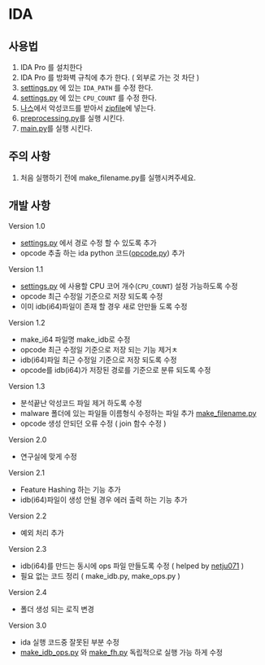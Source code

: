 # IDA

## 사용법
1. IDA Pro 를 설치한다
2. IDA Pro 를 방화벽 규칙에 추가 한다. ( 외부로 가는 것 차단 )
3. [settings.py](./settings.py) 에 있는 `IDA_PATH` 를 수정 한다.
4. [settings.py](./settings.py) 에 있는 `CPU_COUNT` 를 수정 한다.
5. [나스](http://203.246.112.134:5000/)에서 악성코드를 받아서 [zipfile](./zipfile)에 넣는다.
6. [preprocessing.py](./preprocessing.py)를 실행 시킨다.
7. [main.py](./main.py)를 실행 시킨다.

## 주의 사항
1. 처음 실행하기 전에 make_filename.py를 실행시켜주세요.

## 개발 사항

Version 1.0
* [settings.py](./settings.py) 에서 경로 수정 할 수 있도록 추가
* opcode 추출 하는 ida python 코드([opcode.py](./ida_script/opcode.py)) 추가

Version 1.1
* [settings.py](./settings.py) 에 사용할 CPU 코어 개수(`CPU_COUNT`) 설정 가능하도록 수정
* opcode 최근 수정일 기준으로 저장 되도록 수정
* 이미 idb(i64)파일이 존재 할 경우 새로 안만들 도록 수정

Version 1.2
* make_i64 파일명 make_idb로 수정
* opcode 최근 수정일 기준으로 저장 되는 기능 제거ㅊ
* idb(i64)파일 최근 수정일 기준으로 저장 되도록 수정
* opcode를 idb(i64)가 저장된 경로를 기준으로 분류 되도록 수정

Version 1.3
* 분석끝난 악성코드 파일 제거 하도록 수정
* malware 폴더에 있는 파일들 이름형식 수정하는 파일 추가 [make_filename.py](./make_filename.py)
* opcode 생성 안되던 오류 수정 ( join 함수 수정 )

Version 2.0
* 연구실에 맞게 수정

Version 2.1
* Feature Hashing 하는 기능 추가
* idb(i64)파일이 생성 안될 경우 에러 출력 하는 기능 추가

Version 2.2
* 예외 처리 추가

Version 2.3
* idb(i64)를 만드는 동시에 ops 파일 만들도록 수정 ( helped by [netju071](https://github.com/netju071) )
* 필요 없는 코드 정리 ( make_idb.py, make_ops.py )

Version 2.4
* 폴더 생성 되는 로직 변경

Version 3.0
* ida 실행 코드중 잘못된 부분 수정
* [make_idb_ops.py](./make_idb_ops.py) 와 [make_fh.py](./make_fh.py) 독립적으로 실행 가능 하게 수정
